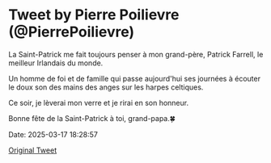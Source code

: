 # Tweet by Pierre Poilievre (@PierrePoilievre)

La Saint-Patrick me fait toujours penser à mon grand-père, Patrick Farrell, le meilleur Irlandais du monde.

Un homme de foi et de famille qui passe aujourd'hui ses journées à écouter le doux son des mains des anges sur les harpes celtiques.

Ce soir, je lèverai mon verre et je rirai en son honneur.

Bonne fête de la Saint-Patrick à toi, grand-papa.🍀

Date: 2025-03-17 18:28:57

[Original Tweet](https://x.com/PierrePoilievre/status/1901702312273252826)
